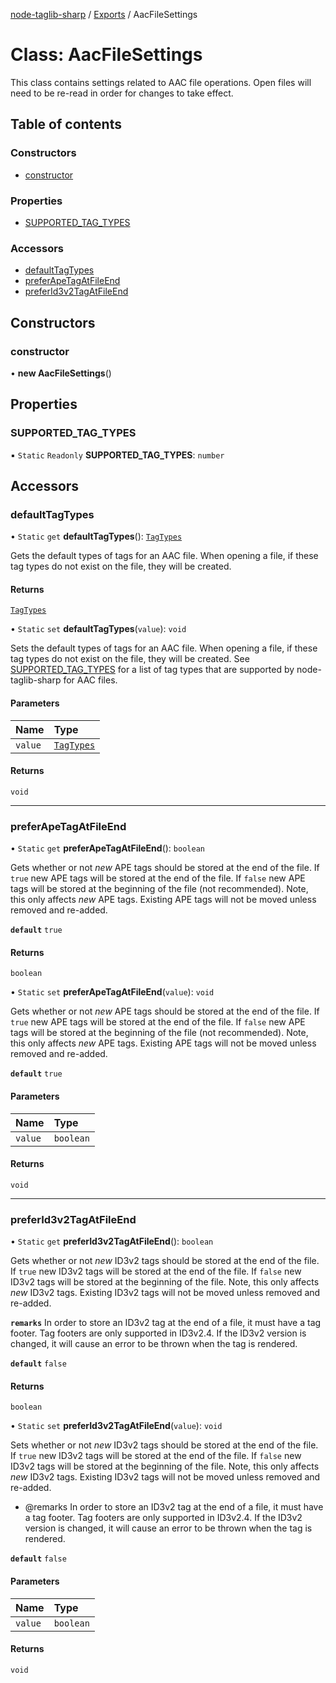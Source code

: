 [node-taglib-sharp](../README.md) / [Exports](../modules.md) / AacFileSettings

# Class: AacFileSettings

This class contains settings related to AAC file operations. Open files will need to be re-read
in order for changes to take effect.

## Table of contents

### Constructors

- [constructor](AacFileSettings.md#constructor)

### Properties

- [SUPPORTED\_TAG\_TYPES](AacFileSettings.md#supported_tag_types)

### Accessors

- [defaultTagTypes](AacFileSettings.md#defaulttagtypes)
- [preferApeTagAtFileEnd](AacFileSettings.md#preferapetagatfileend)
- [preferId3v2TagAtFileEnd](AacFileSettings.md#preferid3v2tagatfileend)

## Constructors

### constructor

• **new AacFileSettings**()

## Properties

### SUPPORTED\_TAG\_TYPES

▪ `Static` `Readonly` **SUPPORTED\_TAG\_TYPES**: `number`

## Accessors

### defaultTagTypes

• `Static` `get` **defaultTagTypes**(): [`TagTypes`](../enums/TagTypes.md)

Gets the default types of tags for an AAC file. When opening a file, if these tag types do
not exist on the file, they will be created.

#### Returns

[`TagTypes`](../enums/TagTypes.md)

• `Static` `set` **defaultTagTypes**(`value`): `void`

Sets the default types of tags for an AAC file. When opening a file, if these tag types do
not exist on the file, they will be created. See [SUPPORTED_TAG_TYPES](AacFileSettings.md#supported_tag_types) for a list of tag
types that are supported by node-taglib-sharp for AAC files.

#### Parameters

| Name | Type |
| :------ | :------ |
| `value` | [`TagTypes`](../enums/TagTypes.md) |

#### Returns

`void`

___

### preferApeTagAtFileEnd

• `Static` `get` **preferApeTagAtFileEnd**(): `boolean`

Gets whether or not *new* APE tags should be stored at the end of the file. If `true` new
APE tags will be stored at the end of the file. If `false` new APE tags will be stored at
the beginning of the file (not recommended). Note, this only affects *new* APE tags.
Existing APE tags will not be moved unless removed and re-added.

**`default`** `true`

#### Returns

`boolean`

• `Static` `set` **preferApeTagAtFileEnd**(`value`): `void`

Gets whether or not *new* APE tags should be stored at the end of the file. If `true` new
APE tags will be stored at the end of the file. If `false` new APE tags will be stored at
the beginning of the file (not recommended). Note, this only affects *new* APE tags.
Existing APE tags will not be moved unless removed and re-added.

**`default`** `true`

#### Parameters

| Name | Type |
| :------ | :------ |
| `value` | `boolean` |

#### Returns

`void`

___

### preferId3v2TagAtFileEnd

• `Static` `get` **preferId3v2TagAtFileEnd**(): `boolean`

Gets whether or not *new* ID3v2 tags should be stored at the end of the file. If `true` new
ID3v2 tags will be stored at the end of the file. If `false` new ID3v2 tags will be stored
at the beginning of the file. Note, this only affects *new* ID3v2 tags. Existing ID3v2 tags
will not be moved unless removed and re-added.

**`remarks`** In order to store an ID3v2 tag at the end of a file, it must have a tag footer. Tag
    footers are only supported in ID3v2.4. If the ID3v2 version is changed, it will cause an
    error to be thrown when the tag is rendered.

**`default`** `false`

#### Returns

`boolean`

• `Static` `set` **preferId3v2TagAtFileEnd**(`value`): `void`

Sets whether or not *new* ID3v2 tags should be stored at the end of the file. If `true` new
ID3v2 tags will be stored at the end of the file. If `false` new ID3v2 tags will be stored
at the beginning of the file. Note, this only affects *new* ID3v2 tags. Existing ID3v2 tags
will not be moved unless removed and re-added.
* @remarks In order to store an ID3v2 tag at the end of a file, it must have a tag footer. Tag
    footers are only supported in ID3v2.4. If the ID3v2 version is changed, it will cause an
    error to be thrown when the tag is rendered.

**`default`** `false`

#### Parameters

| Name | Type |
| :------ | :------ |
| `value` | `boolean` |

#### Returns

`void`
